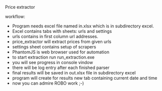 Price extractor

workflow:
- Program needs excel file named in.xlsx which is in subdirectory excel.
- Excel contains tabs with sheets: urls and settings
- urls contains in first column url addresses. 
- price_extractor will extract prices from given urls
- settings sheet contains setup of scrapers
- PhantomJS is web browser used for automation
- to start extraction run run_extraction.exe
- you will see progress in console vindow
- there will be log entry after each finished parser
- final results will be saved in out.xlsx file in subdirectory excel
- program will create for results new tab containing current date and time
- now you can admire ROBO work ;-)